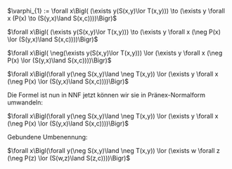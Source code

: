 $\varphi_{1} := \forall x\Bigl( (\exists y(S(x,y)\lor T(x,y))) \to (\exists y \forall x (P(x) \to (S(y,x)\land S(x,c))))\Bigr)$

$\forall x\Bigl( (\exists y(S(x,y)\lor T(x,y))) \to (\exists y \forall x (\neg P(x) \lor (S(y,x)\land S(x,c))))\Bigr)$

$\forall x\Bigl( \neg(\exists y(S(x,y)\lor T(x,y))) \lor (\exists y \forall x (\neg P(x) \lor (S(y,x)\land S(x,c))))\Bigr)$

$\forall x\Bigl(\forall y(\neg S(x,y)\land \neg T(x,y)) \lor (\exists y \forall x (\neg P(x) \lor (S(y,x)\land S(x,c))))\Bigr)$

Die Formel ist nun in NNF jetzt können wir sie in Pränex-Normalform umwandeln:

$\forall x\Bigl(\forall y(\neg S(x,y)\land \neg T(x,y)) \lor (\exists y \forall x (\neg P(x) \lor (S(y,x)\land S(x,c))))\Bigr)$

Gebundene Umbenennung:

$\forall x\Bigl(\forall y(\neg S(x,y)\land \neg T(x,y)) \lor (\exists w \forall z (\neg P(z) \lor (S(w,z)\land S(z,c))))\Bigr)$